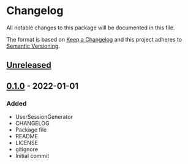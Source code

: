 # Changelog
All notable changes to this package will be documented in this file.

The format is based on [Keep a Changelog](http://keepachangelog.com/en/1.0.0/)
and this project adheres to [Semantic Versioning](http://semver.org/spec/v2.0.0.html).

## [Unreleased]

## [0.1.0] - 2022-01-01
### Added
- UserSessionGenerator
- CHANGELOG
- Package file
- README
- LICENSE
- gitignore
- Initial commit

[Unreleased]: https://github.com/HyagoOliveira/InitializationSystem/compare/0.1.0...main
[0.1.0]: https://github.com/HyagoOliveira/InitializationSystem/tree/0.1.0/